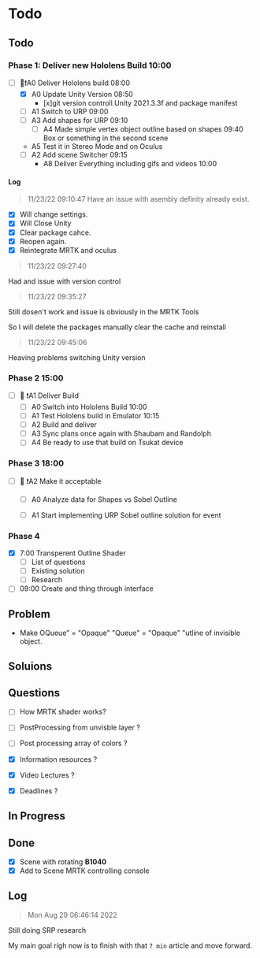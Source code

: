 # Todo

## Todo 

### Phase 1: Deliver new Hololens Build 10:00


- [ ] 🐸❗A0 Deliver Hololens build 08:00
	- [x] A0 Update Unity Version  08:50
	    - [x]git version controll Unity 2021.3.3f and package manifest
	- [ ] A1 Switch to URP 09:00
	- [ ] A3 Add shapes for URP 09:10			
        - [ ] A4 Made simple vertex object outline based on shapes 09:40
	Box or something in the second scene
	- A5 Test it in Stereo Mode and on Oculus 
	- [ ] A2 Add scene Switcher 09:15
        - A8 Deliver Everything including gifs and videos 10:00

#### Log 


> 11/23/22 09:10:47
Have an issue with asembly definity already exist.

- [x] Will change settings.
- [x] Will Close Unity 
- [x] Clear package cahce.
- [x] Reopen again. 
- [x] Reintegrate MRTK and oculus

> 11/23/22 09:27:40

Had and issue with version control



> 11/23/22 09:35:27

Still dosen't work and issue is obviously in the MRTK Tools 

So I will delete the packages manually clear the cache and reinstall



> 11/23/22 09:45:06

Heaving problems switching Unity version

### Phase 2 15:00
	
- [ ] 🐸 ❗A1 Deliver Build
	- [ ] A0 Switch into Hololens Build 10:00
	- [ ] A1 Test Hololens build in Emulator 10:15
	- [ ] A2 Build and deliver 
	- [ ] A3 Sync plans once again with Shaubam and Randolph
	- [ ] A4 Be ready to use that build on Tsukat device

### Phase 3 18:00
	
- [ ] 🐸 ❗A2 Make it acceptable
    - [ ] A0 Analyze data for Shapes vs Sobel Outline
    - [ ] A1 Start implementing URP Sobel outline solution for event


	

### Phase 4	

- [x] 7:00 Transperent Outline Shader
    - [ ] List of questions
    - [ ] Existing solution
    - [ ] Research
- [ ] 09:00 Create and thing through interface

## Problem

- Make OQueue" = "Opaque" "Queue" = "Opaque" "utline of invisible object.

## Soluions

## Questions

- [ ] How MRTK shader works?

- [ ] PostProcessing from unvisble layer ?

- [ ] Post processing array of colors ?

- [x] Information resources ?
- [x] Video Lectures ? 
- [x] Deadlines ?


## In Progress

## Done

- [x]  Scene with rotating **B1040**
- [x] Add to Scene MRTK controlling console

## Log


> Mon Aug 29 06:46:14 2022

Still doing SRP research

My main goal righ now is to finish with that `7 min` article and move forward.


